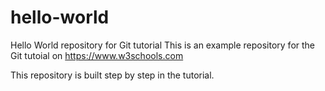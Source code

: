 
# hello-world
Hello World repository for Git tutorial
This is an example repository for the Git tutoial on https://www.w3schools.com

This repository is built step by step in the tutorial.




